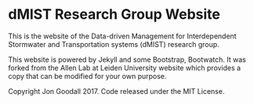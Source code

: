 # dMIST Research Group Website

This is the website of the Data-driven Management for Interdependent Stormwater and Transportation systems (dMIST) research group.

This website is powered by Jekyll and some Bootstrap, Bootwatch. It was forked from the <a herf="http://www.allanlab.org/"> Allen Lab at Leiden University</a> website which provides a copy that can be modified for your own purpose.


Copyright Jon Goodall 2017. Code released under the MIT License.
